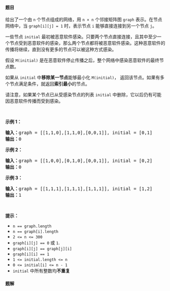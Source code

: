 #### 题目
<p>给出了一个由 <code>n</code> 个节点组成的网络，用 <code>n × n</code> 个邻接矩阵图<meta charset="UTF-8" />&nbsp;<code>graph</code>&nbsp;表示。在节点网络中，当 <code>graph[i][j] = 1</code>&nbsp;时，表示节点&nbsp;<code>i</code>&nbsp;能够直接连接到另一个节点 <code>j</code>。&nbsp;</p>

<p>一些节点&nbsp;<code>initial</code>&nbsp;最初被恶意软件感染。只要两个节点直接连接，且其中至少一个节点受到恶意软件的感染，那么两个节点都将被恶意软件感染。这种恶意软件的传播将继续，直到没有更多的节点可以被这种方式感染。</p>

<p>假设 <code>M(initial)</code> 是在恶意软件停止传播之后，整个网络中感染恶意软件的最终节点数。</p>

<p>如果从&nbsp;<code>initial</code>&nbsp;中<strong>移除某一节点</strong>能够最小化 <code>M(initial)</code>， 返回该节点。如果有多个节点满足条件，就返回<strong>索引最小</strong>的节点。</p>

<p>请注意，如果某个节点已从受感染节点的列表 <code>initial</code> 中删除，它以后仍有可能因恶意软件传播而受到感染。</p>

<p>&nbsp;</p>

<ol>
</ol>

<p><strong>示例 1：</strong></p>

<pre>
<strong>输入：</strong>graph = [[1,1,0],[1,1,0],[0,0,1]], initial = [0,1]
<strong>输出：</strong>0
</pre>

<p><strong>示例 2：</strong></p>

<pre>
<strong>输入：</strong>graph = [[1,0,0],[0,1,0],[0,0,1]], initial = [0,2]
<strong>输出：</strong>0
</pre>

<p><strong>示例 3：</strong></p>

<pre>
<strong>输入：</strong>graph = [[1,1,1],[1,1,1],[1,1,1]], initial = [1,2]
<strong>输出：</strong>1
</pre>

<p>&nbsp;</p>

<p><strong>提示：</strong></p>
<meta charset="UTF-8" />

<ul>
	<li><code>n == graph.length</code></li>
	<li><code>n == graph[i].length</code></li>
	<li><code>2 &lt;= n &lt;= 300</code></li>
	<li><code>graph[i][j]&nbsp;==&nbsp;0</code>&nbsp;或&nbsp;<code>1</code>.</li>
	<li><code>graph[i][j] == graph[j][i]</code></li>
	<li><code>graph[i][i] == 1</code></li>
	<li><code>1 &lt;= initial.length &lt;= n</code></li>
	<li><code>0 &lt;= initial[i] &lt;= n - 1</code></li>
	<li><code>initial</code>&nbsp;中所有整数均<strong>不重复</strong></li>
</ul>


 #### 题解